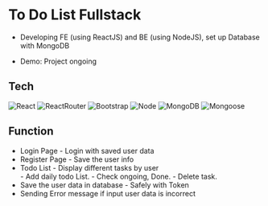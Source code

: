 # To Do List Fullstack
- Developing FE (using ReactJS) and BE (using NodeJS), set up Database with MongoDB 
* Demo: Project ongoing

## Tech
![React](https://img.shields.io/badge/-React-222222?style=for-the-badge&logo=react)
![ReactRouter](https://img.shields.io/badge/-ReactRouter-white?style=for-the-badge&logo=ReactRouter)
![Bootstrap](https://img.shields.io/badge/-Bootstrap-purple?style=for-the-badge&logo=Bootstrap)
![Node](https://img.shields.io/badge/-Nodejs-43853d?style=for-the-badge&logo=Node.js&logoColor=white)
![MongoDB](https://img.shields.io/badge/-MongoDB-7FFF00?style=for-the-badge&logo=MongoDB)
![Mongoose](https://img.shields.io/badge/-Mongoose-6B8E23?style=for-the-badge&logo=Mongoose)

## Function
* Login Page - Login with saved user data 
* Register Page - Save the user info
* Todo List - Display different tasks by user     
            - Add daily todo List.
            - Check ongoing, Done.
            - Delete task.
* Save the user data in database - Safely with Token
* Sending Error message if input user data is incorrect
